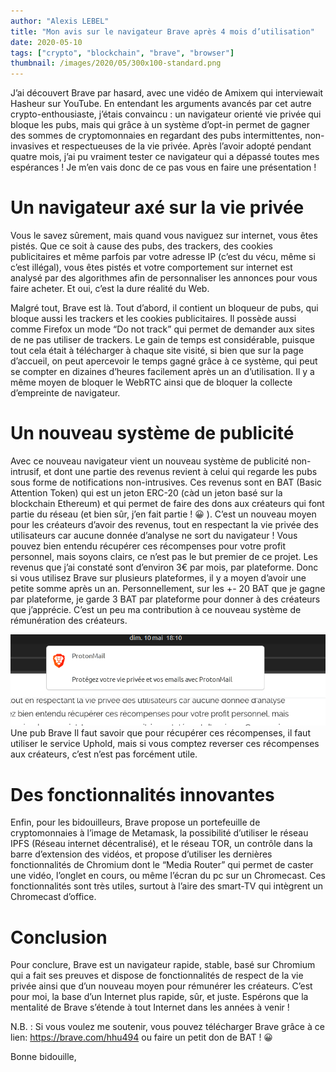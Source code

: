 ```yaml
---
author: "Alexis LEBEL"
title: "Mon avis sur le navigateur Brave après 4 mois d’utilisation"
date: 2020-05-10
tags: ["crypto", "blockchain", "brave", "browser"]
thumbnail: /images/2020/05/300x100-standard.png
---
```


J’ai découvert Brave par hasard, avec une vidéo de Amixem qui interviewait Hasheur sur YouTube. En entendant les arguments avancés par cet autre crypto-enthousiaste, j’étais convaincu : un navigateur orienté vie privée qui bloque les pubs, mais qui grâce à un système d’opt-in permet de gagner des sommes de cryptomonnaies en regardant des pubs intermittentes, non-invasives et respectueuses de la vie privée. Après l’avoir adopté pendant quatre mois, j’ai pu vraiment tester ce navigateur qui a dépassé toutes mes espérances ! Je m’en vais donc de ce pas vous en faire une présentation !

# Un navigateur axé sur la vie privée

Vous le savez sûrement, mais quand vous naviguez sur internet, vous êtes pistés. Que ce soit à cause des pubs, des trackers, des cookies publicitaires et même parfois par votre adresse IP (c’est du vécu, même si c’est illégal), vous êtes pistés et votre comportement sur internet est analysé par des algorithmes afin de personnaliser les annonces pour vous faire acheter. Et oui, c’est la dure réalité du Web.

Malgré tout, Brave est là. Tout d’abord, il contient un bloqueur de pubs, qui bloque aussi les trackers et les cookies publicitaires. Il possède aussi comme Firefox un mode “Do not track” qui permet de demander aux sites de ne pas utiliser de trackers. Le gain de temps est considérable, puisque tout cela était à télécharger à chaque site visité, si bien que sur la page d’accueil, on peut apercevoir le temps gagné grâce à ce système, qui peut se compter en dizaines d’heures facilement après un an d’utilisation. Il y a même moyen de bloquer le WebRTC ainsi que de bloquer la collecte d’empreinte de navigateur.

# Un nouveau système de publicité

Avec ce nouveau navigateur vient un nouveau système de publicité non-intrusif, et dont une partie des revenus revient à celui qui regarde les pubs sous forme de notifications non-intrusives. Ces revenus sont en BAT (Basic Attention Token) qui est un jeton ERC-20 (càd un jeton basé sur la blockchain Ethereum) et qui permet de faire des dons aux créateurs qui font partie du réseau (et bien sûr, j’en fait partie ! 😀 ). C’est un nouveau moyen pour les créateurs d’avoir des revenus, tout en respectant la vie privée des utilisateurs car aucune donnée d’analyse ne sort du navigateur ! Vous pouvez bien entendu récupérer ces récompenses pour votre profit personnel, mais soyons clairs, ce n’est pas le but premier de ce projet. Les revenus que j’ai constaté sont d’environ 3€ par mois, par plateforme. Donc si vous utilisez Brave sur plusieurs plateformes, il y a moyen d’avoir une petite somme après un an. Personnellement, sur les +- 20 BAT que je gagne par plateforme, je garde 3 BAT par plateforme pour donner à des créateurs que j’apprécie. C’est un peu ma contribution à ce nouveau système de rémunération des créateurs.

![pub brave](/images/2020/05/pub.png)
Une pub Brave
Il faut savoir que pour récupérer ces récompenses, il faut utiliser le service Uphold, mais si vous comptez reverser ces récompenses aux créateurs, c’est n’est pas forcément utile.

# Des fonctionnalités innovantes

Enfin, pour les bidouilleurs, Brave propose un portefeuille de cryptomonnaies à l’image de Metamask, la possibilité d’utiliser le réseau IPFS (Réseau internet décentralisé), et le réseau TOR, un contrôle dans la barre d’extension des vidéos, et propose d’utiliser les dernières fonctionnalités de Chromium dont le “Media Router” qui permet de caster une vidéo, l’onglet en cours, ou même l’écran du pc sur un Chromecast. Ces fonctionnalités sont très utiles, surtout à l’aire des smart-TV qui intègrent un Chromecast d’office.

# Conclusion

Pour conclure, Brave est un navigateur rapide, stable, basé sur Chromium qui a fait ses preuves et dispose de fonctionnalités de respect de la vie privée ainsi que d’un nouveau moyen pour rémunérer les créateurs. C’est pour moi, la base d’un Internet plus rapide, sûr, et juste. Espérons que la mentalité de Brave s’étende à tout Internet dans les années à venir !

N.B. : Si vous voulez me soutenir, vous pouvez télécharger Brave grâce à ce lien: https://brave.com/hhu494 ou faire un petit don de BAT ! 😀


Bonne bidouille,